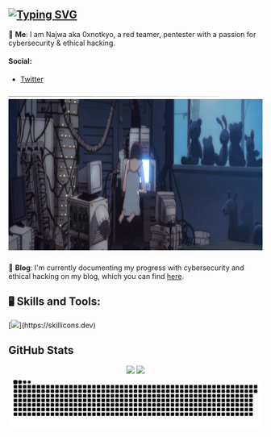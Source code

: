 <!-- Profile -->

## [![Typing SVG](https://readme-typing-svg.herokuapp.com?font=Fira+Code&duration=2000&pause=1000&color=4BB388&width=435&lines=hey%2C+it's+0xnotkyo!;cybersecurity+%26+ethic+hacking;currently%3A+documenting+my+progress;currently%3A+learning+new+skills;currently%3A+solving+CTFs+challenges;currently%3A+making+my+scripts)](https://git.io/typing-svg)

 <!-- About Me -->

💬 **Me**: I am Najwa aka 0xnotkyo, a red teamer, pentester with a passion for cybersecurity & ethical hacking.

#### Social:
- [Twitter](https://x.com/0xnotkyo)

 <!--horizontal divider(gradiant)-->
<img src="./img/divider.gif">
</div>
 
 <!-- Gif -->

 <div align="center">
    <img height="300" src="./img/cybersec.jpg"/>
</div>

###

 <!-- Blog -->
 
📝 **Blog**: I'm currently documenting my progress with cybersecurity and ethical hacking on my blog, which you can find [here](https://0xnotkyo.gitbook.io/notes/).

 <!-- Skills and Tools -->

 ## `🖥️` Skills and Tools:
[![](https://skillicons.dev/icons?i=linux,obsidian,powershell,py,neovim,bash,kali,vscode,windows,github,docker,go,)](https://skillicons.dev)

 <!-- Github Stats-->
 
## GitHub Stats

<div align="center">

  <img src="https://github-readme-stats.vercel.app/api?username=0xnotkyo&theme=tokyonight&show_icons=true&hide_border=true&count_private=false" height="160em"/>
  <img src="https://github-readme-stats.vercel.app/api/top-langs/?username=0xnotkyo&theme=tokyonight&show_icons=true&hide_border=true&layout=compact" height="160em"/>

</div>

<!-- Snake animation -->

<img src="./img/snake.svg" alt="Snake animation"/>
